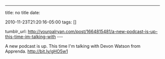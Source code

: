 ---
title: no title
date:

 2010-11-23T21:20:16-05:00 
tags:  []

tumblr_url:
http://yourpalryan.com/post/1664815481/a-new-podcast-is-up-this-time-im-talking-with
\-\--

A new podcast is up. This time I'm talking with Devon Watson from
Apprenda. <http://bit.ly/gHO5w1>
